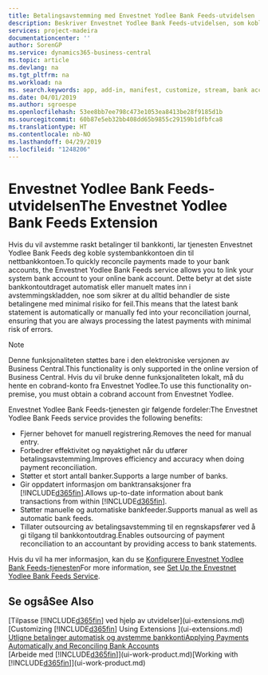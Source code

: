 ```yaml
---
title: Betalingsavstemming med Envestnet Yodlee Bank Feeds-utvidelsen | Microsoft-dokumentasjon
description: Beskriver Envestnet Yodlee Bank Feeds-utvidelsen, som kobles til bankkonti slik at du raskt kan avstemme betalinger.
services: project-madeira
documentationcenter: ''
author: SorenGP
ms.service: dynamics365-business-central
ms.topic: article
ms.devlang: na
ms.tgt_pltfrm: na
ms.workload: na
ms. search.keywords: app, add-in, manifest, customize, stream, bank account link
ms.date: 04/01/2019
ms.author: sgroespe
ms.openlocfilehash: 53ee8bb7ee798c473e1053ea8413be28f9185d1b
ms.sourcegitcommit: 60b87e5eb32bb408dd65b9855c29159b1dfbfca8
ms.translationtype: HT
ms.contentlocale: nb-NO
ms.lasthandoff: 04/29/2019
ms.locfileid: "1248206"
---
```

# <a name="the-envestnet-yodlee-bank-feeds-extension"></a><span data-ttu-id="3913c-103">Envestnet Yodlee Bank Feeds-utvidelsen</span><span class="sxs-lookup"><span data-stu-id="3913c-103">The Envestnet Yodlee Bank Feeds Extension</span></span>
<span data-ttu-id="3913c-104">Hvis du vil avstemme raskt betalinger til bankkonti, lar tjenesten Envestnet Yodlee Bank Feeds deg koble systembankkontoen din til nettbankkontoen.</span><span class="sxs-lookup"><span data-stu-id="3913c-104">To quickly reconcile payments made to your bank accounts, the Envestnet Yodlee Bank Feeds service allows you to link your system bank account to your online bank account.</span></span> <span data-ttu-id="3913c-105">Dette betyr at det siste bankkontoutdraget automatisk eller manuelt mates inn i avstemmingskladden, noe som sikrer at du alltid behandler de siste betalingene med minimal risiko for feil.</span><span class="sxs-lookup"><span data-stu-id="3913c-105">This means that the latest bank statement is automatically or manually fed into your reconciliation journal, ensuring that you are always processing the latest payments with minimal risk of errors.</span></span>

> [!NOTE]
> <span data-ttu-id="3913c-106">Denne funksjonaliteten støttes bare i den elektroniske versjonen av Business Central.</span><span class="sxs-lookup"><span data-stu-id="3913c-106">This functionality is only supported in the online version of Business Central.</span></span> <span data-ttu-id="3913c-107">Hvis du vil bruke denne funksjonaliteten lokalt, må du hente en cobrand-konto fra Envestnet Yodlee.</span><span class="sxs-lookup"><span data-stu-id="3913c-107">To use this functionality on-premise, you must obtain a cobrand account from Envestnet Yodlee.</span></span>

<span data-ttu-id="3913c-108">Envestnet Yodlee Bank Feeds-tjenesten gir følgende fordeler:</span><span class="sxs-lookup"><span data-stu-id="3913c-108">The Envestnet Yodlee Bank Feeds service provides the following benefits:</span></span>

* <span data-ttu-id="3913c-109">Fjerner behovet for manuell registrering.</span><span class="sxs-lookup"><span data-stu-id="3913c-109">Removes the need for manual entry.</span></span>
* <span data-ttu-id="3913c-110">Forbedrer effektivitet og nøyaktighet når du utfører betalingsavstemming.</span><span class="sxs-lookup"><span data-stu-id="3913c-110">Improves efficiency and accuracy when doing payment reconciliation.</span></span>
* <span data-ttu-id="3913c-111">Støtter et stort antall banker.</span><span class="sxs-lookup"><span data-stu-id="3913c-111">Supports a large number of banks.</span></span>
* <span data-ttu-id="3913c-112">Gir oppdatert informasjon om banktransaksjoner fra [!INCLUDE[d365fin](includes/d365fin_md.md)].</span><span class="sxs-lookup"><span data-stu-id="3913c-112">Allows up-to-date information about bank transactions from within [!INCLUDE[d365fin](includes/d365fin_md.md)].</span></span>
* <span data-ttu-id="3913c-113">Støtter manuelle og automatiske bankfeeder.</span><span class="sxs-lookup"><span data-stu-id="3913c-113">Supports manual as well as automatic bank feeds.</span></span>
* <span data-ttu-id="3913c-114">Tillater outsourcing av betalingsavstemming til en regnskapsfører ved å gi tilgang til bankkontoutdrag.</span><span class="sxs-lookup"><span data-stu-id="3913c-114">Enables outsourcing of payment reconciliation to an accountant by providing access to bank statements.</span></span>

<span data-ttu-id="3913c-115">Hvis du vil ha mer informasjon, kan du se [Konfigurere Envestnet Yodlee Bank Feeds-tjenesten](bank-how-setup-bank-statement-service.md)</span><span class="sxs-lookup"><span data-stu-id="3913c-115">For more information, see [Set Up the Envestnet Yodlee Bank Feeds Service](bank-how-setup-bank-statement-service.md).</span></span>

## <a name="see-also"></a><span data-ttu-id="3913c-116">Se også</span><span class="sxs-lookup"><span data-stu-id="3913c-116">See Also</span></span>
<span data-ttu-id="3913c-117">[Tilpasse [!INCLUDE[d365fin](includes/d365fin_md.md)] ved hjelp av utvidelser](ui-extensions.md)  </span><span class="sxs-lookup"><span data-stu-id="3913c-117">[Customizing [!INCLUDE[d365fin](includes/d365fin_md.md)] Using Extensions ](ui-extensions.md)  </span></span>  
[<span data-ttu-id="3913c-118">Utligne betalinger automatisk og avstemme bankkonti</span><span class="sxs-lookup"><span data-stu-id="3913c-118">Applying Payments Automatically and Reconciling Bank Accounts</span></span>](receivables-apply-payments-auto-reconcile-bank-accounts.md)  
<span data-ttu-id="3913c-119">[Arbeide med [!INCLUDE[d365fin](includes/d365fin_md.md)]](ui-work-product.md)</span><span class="sxs-lookup"><span data-stu-id="3913c-119">[Working with [!INCLUDE[d365fin](includes/d365fin_md.md)]](ui-work-product.md)</span></span>
